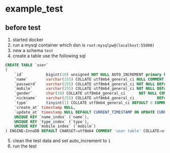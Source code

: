 # example_test

## before test
1. started docker
2. run a mysql container which dsn is `root:mysqlpw@(localhost:55000)`
3. new a schema `test`
4. create a table use the following sql
```sql
CREATE TABLE `user`
(
    `id`          bigint(10) unsigned NOT NULL AUTO_INCREMENT primary key,
    `name`        varchar(255) COLLATE utf8mb4_general_ci NULL COMMENT 'The username',
    `password`    varchar(255) COLLATE utf8mb4_general_ci NOT NULL DEFAULT '' COMMENT 'The \n user password',
    `mobile`      varchar(255) COLLATE utf8mb4_general_ci NOT NULL DEFAULT '' COMMENT 'The mobile phone number',
    `gender`      char(10) COLLATE utf8mb4_general_ci      NOT NULL COMMENT 'gender,male|female|unknown',
    `nickname`    varchar(255) COLLATE utf8mb4_general_ci          DEFAULT '' COMMENT 'The nickname',
    `type`        tinyint(1) COLLATE utf8mb4_general_ci DEFAULT 0 COMMENT 'The user type, 0:normal,1:vip, for test golang keyword',
    `create_at` timestamp NULL,
    `update_at` timestamp NULL DEFAULT CURRENT_TIMESTAMP ON UPDATE CURRENT_TIMESTAMP,
    UNIQUE KEY `name_index` (`name`),
    UNIQUE KEY `type_index` (`type`),
    UNIQUE KEY `mobile_index` (`mobile`)
) ENGINE=InnoDB DEFAULT CHARSET=utf8mb4 COMMENT 'user table' COLLATE=utf8mb4_general_ci; 
```
5. clean the test data and set auto_increment to `1`
6. run the test


